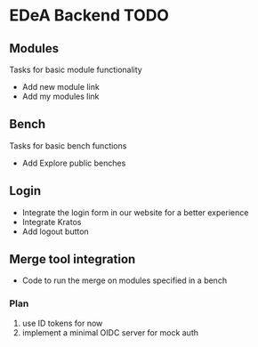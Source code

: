 # EDeA Backend TODO

## Modules

Tasks for basic module functionality

- Add new module link
- Add my modules link

## Bench

Tasks for basic bench functions

- Add Explore public benches

## Login

- Integrate the login form in our website for a better experience
- Integrate Kratos
- Add logout button

## Merge tool integration

- Code to run the merge on modules specified in a bench

### Plan

1. use ID tokens for now
2. implement a minimal OIDC server for mock auth
